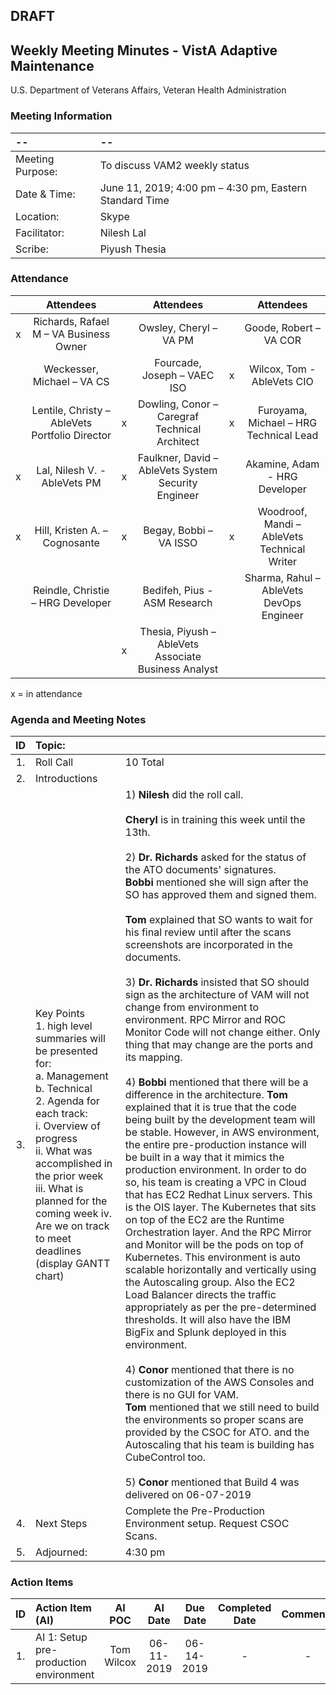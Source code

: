 ## DRAFT

## Weekly Meeting Minutes  - VistA Adaptive Maintenance
U.S. Department of Veterans Affairs, Veteran Health Administration


### Meeting Information
| -- | -- |
|:---|:---|
| Meeting Purpose: | To discuss VAM2 weekly status  |
| Date & Time: | June 11, 2019; 4:00 pm – 4:30 pm, Eastern Standard Time |
| Location:	| Skype | 
| Facilitator:	| Nilesh Lal |
| Scribe: | Piyush Thesia |


### Attendance

|  | Attendees |  | Attendees	|  | Attendees |
|:---:|:---:|:---:|:---:|:---:|:---:|
| x | Richards, Rafael M – VA Business Owner |  | Owsley, Cheryl – VA PM |  | Goode, Robert – VA COR |
|   | Weckesser, Michael – VA CS |  | Fourcade, Joseph – VAEC ISO | x | Wilcox, Tom - AbleVets CIO | 
|  | Lentile, Christy – AbleVets Portfolio Director | x | Dowling, Conor – Caregraf Technical Architect | x | Furoyama, Michael – HRG Technical Lead | 
| x | Lal, Nilesh V. - AbleVets PM | x | Faulkner, David – AbleVets System Security Engineer |  | Akamine, Adam - HRG Developer |
| x | Hill, Kristen A. – Cognosante | x | Begay, Bobbi – VA ISSO  | x | Woodroof, Mandi – AbleVets Technical Writer |
|  | Reindle, Christie – HRG Developer |  | Bedifeh, Pius - ASM Research  |  | Sharma, Rahul – AbleVets DevOps Engineer |
|  | | x | Thesia, Piyush – AbleVets Associate Business Analyst | | |


x = in attendance


### Agenda and Meeting Notes

| ID | Topic: |  |
|:---:|:---|:---|
| 1. | Roll Call | 10 Total |
| 2. | Introductions |  | 
| 3. | Key Points </br> 1.	high level summaries will be presented for: </br> a.	Management </br> b.	Technical </br> 2.	Agenda for each track: </br> i.	Overview of progress </br> ii.	What was accomplished in the prior week </br> iii.	What is planned for the coming week iv.	Are we on track to meet deadlines (display GANTT chart) | 1) **Nilesh** did the roll call. </br> </br> **Cheryl** is in training this week until the 13th. </br> </br> 2) **Dr. Richards** asked for the status of the ATO documents' signatures. </br> **Bobbi** mentioned she will sign after the SO has approved them and signed them. </br> </br> **Tom** explained that SO wants to wait for his final review until after the scans screenshots are incorporated in the documents.  </br> </br> 3)  **Dr. Richards** insisted that SO should sign as the architecture of VAM will not change from environment to environment.  RPC Mirror and ROC Monitor Code will not change either.  Only thing that may change are the ports and its mapping.  </br> </br> 4) **Bobbi** mentioned that there will be a difference in the architecture.  **Tom** explained that it is true that the code being built by the development team will be stable.  However, in AWS environment, the entire pre-production instance will be built in a way that it mimics the production environment.  In order to do so, his team is creating a VPC in Cloud that has EC2 Redhat Linux servers.  This is the OIS layer.  The Kubernetes that sits on top of the EC2 are the Runtime Orchestration layer. And the RPC Mirror and Monitor will be the pods on top of Kubernetes. This environment is auto scalable horizontally and vertically using the Autoscaling group. Also the EC2 Load Balancer directs the traffic appropriately as per the pre-determined thresholds. It will also have the IBM BigFix and Splunk deployed in this environment. </br> </br>  4) **Conor** mentioned that there is no customization of the AWS Consoles and there is no GUI for VAM.  </br> **Tom** mentioned that we still need to build the environments so proper scans are provided by the CSOC for ATO. and the Autoscaling that his team is building has CubeControl too. </br>  </br> 5) **Conor** mentioned that Build 4 was delivered on 06-07-2019 | 
| 4. |	Next Steps | Complete the Pre-Production Environment setup. Request CSOC Scans.  |
| 5. | Adjourned: | 4:30 pm |



### Action Items

| ID | Action Item (AI) | AI POC | AI Date | Due Date | Completed Date | Comments |
|:---:|:---|:---:|:---:|:---:|:---:|:---:|
| 1. | AI 1: Setup pre-production environment | Tom Wilcox | 06-11-2019 | 06-14-2019| - | - |

